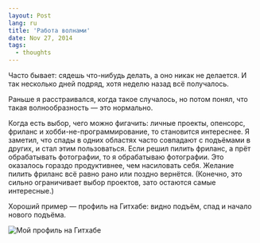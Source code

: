 ```yaml
---
layout: Post
lang: ru
title: 'Работа волнами'
date: Nov 27, 2014
tags:
  - thoughts
---
```


Часто бывает: сядешь что-нибудь делать, а оно никак не делается. И так несколько дней подряд, хотя неделю назад всё получалось.

Раньше я расстраивался, когда такое случалось, но потом понял, что такая волнообразность — это нормально.

Когда есть выбор, чего можно фигачить: личные проекты, опенсорс, фриланс и хобби-не-программирование, то становится интереснее. Я заметил, что спады в одних областях часто совпадают с подъёмами в других, и стал этим пользоваться. Если решил пилить фриланс, а прёт обрабатывать фотографии, то я обрабатываю фотографии. Это оказалось гораздо продуктивнее, чем насиловать себя. Желание пилить фриланс всё равно рано или поздно вернётся. (Конечно, это сильно ограничивает выбор проектов, зато остаются самые интересные.)

Хороший пример — профиль на Гитхабе: видно подъём, спад и начало нового подъёма.

![Мой профиль на Гитхабе](/images/github_profile.png)
